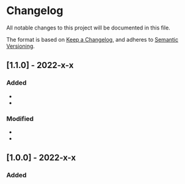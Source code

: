 # Changelog
All notable changes to this project will be documented in this file.

The format is based on [Keep a Changelog](https://keepachangelog.com/en/1.0.0/),
and adheres to [Semantic Versioning](https://semver.org/spec/v2.0.0.html).

## [1.1.0] - 2022-x-x
### Added
*
*
### Modified
*
*

## [1.0.0] - 2022-x-x
### Added
